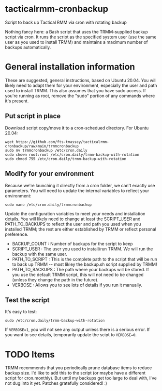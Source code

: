 # tacticalrmm-cronbackup
Script to back up Tactical RMM via cron with rotating backup

Nothing fancy here:  a Bash script that uses the TRMM-supplied backup script via cron.  It runs the script as the specified system user (use the same user as you used to install TRMM) and maintains a maximum number of backups automatically.

# General installation information
These are suggested, general instructions, based on Ubuntu 20.04.  You will likely need to adapt them for your environment, especially the user and path used to install TRMM.  This also assumes that you have sudo access.  If you're running as root, remove the "sudo" portion of any commands where it's present.

## Put script in place
Download script copy/move it to a cron-schedued directory.  For Ubuntu 20.04:
```
wget https://github.com/fts-tmassey/tacticalrmm-cronbackup/raw/main/trmmcronbackup
sudo mv trmmcronbackup /etc/cron.daily
sudo chown root:root /etc/cron.daily/trmm-backup-with-rotation
sudo chmod 755 /etc/cron.daily/trmm-backup-with-rotation
```
## Modify for your environment
Because we're launching it directly from a cron folder, we can't exactly use parameters.  You will need to update the internal variables to refiect your environment:
```
sudo nano /etc/cron.daily/trmmcronbackup
```
Update the configuration variables to meet your needs and installation details.  You will likely need to change at least the SCRIPT_USER and
PATH_TO_BACKUPS to reflect the user and path you used when you installed TRMM;  the rest are either established by TRMM
or reflect personal preference.
* BACKUP_COUNT : Number of backups for the script to keep
* SCRIPT_USER : The user you used to install/run TRMM.  We will run the backup with the same user.
* PATH_TO_SCRIPT : This is the complete path to the script that will be run to back up TRMM -- most likley the backup.sh script supplied by TRMM!
* PATH_TO_BACKUPS : The path where your backups will be stored.  If you use the default TRMM script, this will not need to be changed (unless they change the path in the future).
* VERBOSE : Allows you to see lots of details if you run it manually.

## Test the script
It's easy to test:
```
sudo /etc/cron.daily/trmm-backup-with-rotation
```
If `VERBOSE=1`, you will not see any output unless there is a serious error.  If you want to see details, temporarily update the scipt to `VERBOSE=0`.

# TODO Items
TRMM recommends that you periodically prune database items to reduce backup size.  I'd like to add this to the script (or maybe have a different script for cron.monthly).  But until my backups get too large to deal with, I've not dug into it yet.  Patches gratefully considered!  :)
